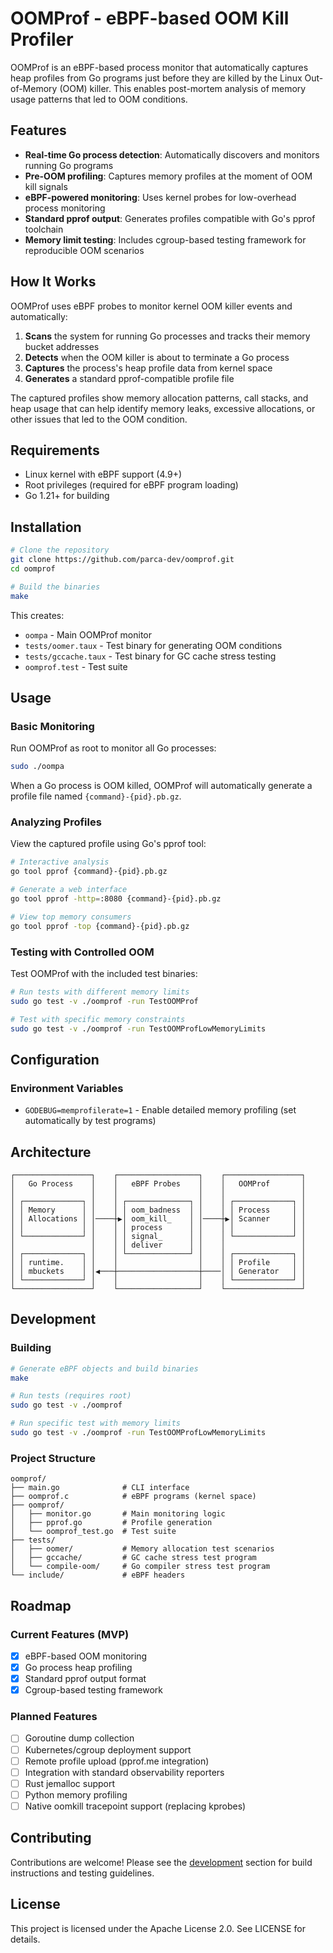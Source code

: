 # OOMProf - eBPF-based OOM Kill Profiler

OOMProf is an eBPF-based process monitor that automatically captures heap profiles from Go programs just before they are killed by the Linux Out-of-Memory (OOM) killer. This enables post-mortem analysis of memory usage patterns that led to OOM conditions.

## Features

- **Real-time Go process detection**: Automatically discovers and monitors running Go programs
- **Pre-OOM profiling**: Captures memory profiles at the moment of OOM kill signals
- **eBPF-powered monitoring**: Uses kernel probes for low-overhead process monitoring
- **Standard pprof output**: Generates profiles compatible with Go's pprof toolchain
- **Memory limit testing**: Includes cgroup-based testing framework for reproducible OOM scenarios

## How It Works

OOMProf uses eBPF probes to monitor kernel OOM killer events and automatically:

1. **Scans** the system for running Go processes and tracks their memory bucket addresses
2. **Detects** when the OOM killer is about to terminate a Go process
3. **Captures** the process's heap profile data from kernel space
4. **Generates** a standard pprof-compatible profile file

The captured profiles show memory allocation patterns, call stacks, and heap usage that can help identify memory leaks, excessive allocations, or other issues that led to the OOM condition.

## Requirements

- Linux kernel with eBPF support (4.9+)
- Root privileges (required for eBPF program loading)
- Go 1.21+ for building

## Installation

```bash
# Clone the repository
git clone https://github.com/parca-dev/oomprof.git
cd oomprof

# Build the binaries
make
```

This creates:
- `oompa` - Main OOMProf monitor
- `tests/oomer.taux` - Test binary for generating OOM conditions  
- `tests/gccache.taux` - Test binary for GC cache stress testing
- `oomprof.test` - Test suite

## Usage

### Basic Monitoring

Run OOMProf as root to monitor all Go processes:

```bash
sudo ./oompa
```

When a Go process is OOM killed, OOMProf will automatically generate a profile file named `{command}-{pid}.pb.gz`.

### Analyzing Profiles

View the captured profile using Go's pprof tool:

```bash
# Interactive analysis
go tool pprof {command}-{pid}.pb.gz

# Generate a web interface
go tool pprof -http=:8080 {command}-{pid}.pb.gz

# View top memory consumers
go tool pprof -top {command}-{pid}.pb.gz
```

### Testing with Controlled OOM

Test OOMProf with the included test binaries:

```bash
# Run tests with different memory limits
sudo go test -v ./oomprof -run TestOOMProf

# Test with specific memory constraints
sudo go test -v ./oomprof -run TestOOMProfLowMemoryLimits
```

## Configuration

### Environment Variables

- `GODEBUG=memprofilerate=1` - Enable detailed memory profiling (set automatically by test programs)


## Architecture

```
┌─────────────────┐    ┌──────────────────┐    ┌─────────────────┐
│   Go Process    │    │   eBPF Probes    │    │   OOMProf       │
│                 │    │                  │    │                 │
│ ┌─────────────┐ │    │ ┌──────────────┐ │    │ ┌─────────────┐ │
│ │ Memory      │ │    │ │ oom_badness  │ │    │ │ Process     │ │
│ │ Allocations │ │────┼▶│ oom_kill_    │ │────┼▶│ Scanner     │ │
│ │             │ │    │ │ process      │ │    │ │             │ │
│ └─────────────┘ │    │ │ signal_      │ │    │ └─────────────┘ │
│                 │    │ │ deliver      │ │    │                 │
│ ┌─────────────┐ │    │ └──────────────┘ │    │ ┌─────────────┐ │
│ │ runtime.    │ │    │                  │    │ │ Profile     │ │
│ │ mbuckets    │ │◀───┼──────────────────┼────│ │ Generator   │ │
│ └─────────────┘ │    │                  │    │ └─────────────┘ │
└─────────────────┘    └──────────────────┘    └─────────────────┘
```

## Development

### Building

```bash
# Generate eBPF objects and build binaries
make

# Run tests (requires root)
sudo go test -v ./oomprof

# Run specific test with memory limits
sudo go test -v ./oomprof -run TestOOMProfLowMemoryLimits
```

### Project Structure

```
oomprof/
├── main.go              # CLI interface
├── oomprof.c            # eBPF programs (kernel space)
├── oomprof/
│   ├── monitor.go       # Main monitoring logic
│   ├── pprof.go         # Profile generation
│   └── oomprof_test.go  # Test suite
├── tests/
│   ├── oomer/           # Memory allocation test scenarios
│   ├── gccache/         # GC cache stress test program
│   └── compile-oom/     # Go compiler stress test program
└── include/             # eBPF headers
```

## Roadmap

### Current Features (MVP)
- [x] eBPF-based OOM monitoring
- [x] Go process heap profiling
- [x] Standard pprof output format
- [x] Cgroup-based testing framework

### Planned Features
- [ ] Goroutine dump collection
- [ ] Kubernetes/cgroup deployment support
- [ ] Remote profile upload (pprof.me integration)
- [ ] Integration with standard observability reporters
- [ ] Rust jemalloc support
- [ ] Python memory profiling
- [ ] Native oomkill tracepoint support (replacing kprobes)

## Contributing

Contributions are welcome! Please see the [development](#development) section for build instructions and testing guidelines.

## License

This project is licensed under the Apache License 2.0. See LICENSE for details.